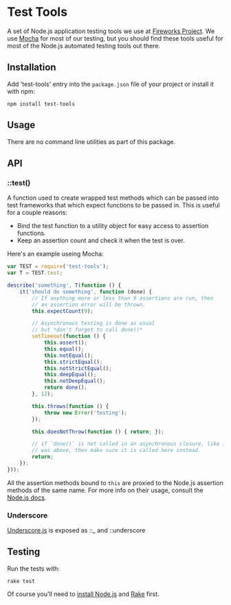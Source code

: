 Test Tools
==========

A set of Node.js application testing tools we use at
[Fireworks Project](http://www.fireworksproject.com).
We use [Mocha](https://github.com/visionmedia/mocha)
for most of our testing, but you should find these tools useful for most of the
Node.js automated testing tools out there.

## Installation
Add 'test-tools' entry into the `package.json` file of your project or install it with npm:

    npm install test-tools

## Usage
There are no command line utilities as part of this package.


## API

### ::test()
A function used to create wrapped test methods which can be passed into test
frameworks that which expect functions to be passed in. This is useful for a
couple reasons:

* Bind the test function to a utility object for easy access to assertion functions.
* Keep an assertion count and check it when the test is over.

Here's an example useing Mocha:

```JavaScript
var TEST = require('test-tools');
var T = TEST.test;

describe('something', T(function () {
    it('should do something', function (done) {
        // If anything more or less than 9 assertions are run, then
        // an assertion error will be thrown.
        this.expectCount(9);

        // Asynchronous testing is done as usual
        // but *don't forget to call done()*
        setTimeout(function () {
            this.assert();
            this.equal();
            this.notEqual();
            this.strictEqual();
            this.notStrictEqual();
            this.deepEqual();
            this.notDeepEqual();
            return done();
        }, 12);

        this.throws(function () {
            throw new Error('testing');
        });

        this.doesNotThrow(function () { return; });

        // if `done()` is not called in an asynchronous closure, like it
        // was above, then make sure it is called here instead.
        return;
    });
}));
```

All the assertion methods bound to `this` are proxied to the Node.js assertion
methods of the same name.  For more info on their usage, consult the
[Node.js docs](http://nodejs.org/api/assert.html).

### Underscore
[Underscore.js](http://documentcloud.github.com/underscore/)
is exposed as ::_ and ::underscore

## Testing
Run the tests with:

    rake test

Of course you'll need to
[install Node.js](http://nodejs.org/) and
[Rake](http://rake.rubyforge.org/) first.
